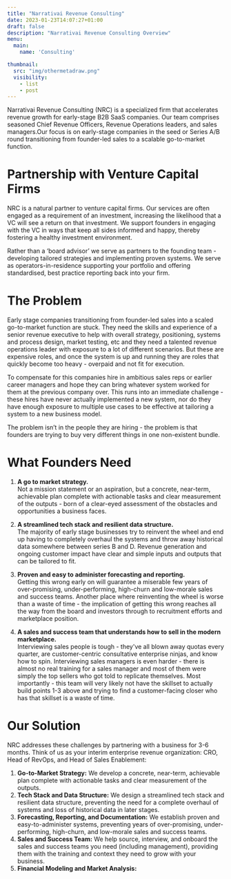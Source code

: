 ```yaml
---
title: "Narrativai Revenue Consulting"
date: 2023-01-23T14:07:27+01:00
draft: false
description: "Narrativai Revenue Consulting Overview"
menu: 
  main:
    name: 'Consulting'

thumbnail:
  src: "img/othermetadraw.png"
  visibility:
    - list
    - post
---
```

Narrativai Revenue Consulting (NRC) is a specialized firm that accelerates revenue growth for early-stage B2B SaaS companies. Our team comprises seasoned Chief Revenue Officers, Revenue Operations leaders, and sales managers.Our focus is on early-stage companies in the seed or Series A/B round transitioning from founder-led sales to a scalable go-to-market function.

<!--more-->

# Partnership with Venture Capital Firms
NRC is a natural partner to venture capital firms. Our services are often engaged as a requirement of an investment, increasing the likelihood that a VC will see a return on that investment. We support founders in engaging with the VC in ways that keep all sides informed and happy, thereby fostering a healthy investment environment.

Rather than a ‘board advisor’ we serve as partners to the founding team - developing tailored strategies and implementing proven systems. We serve as operators-in-residence supporting your portfolio and offering standardised, best practice reporting back into your firm.

# The Problem
Early stage companies transitioning from founder-led sales into a scaled go-to-market function are stuck. They need the skills and experience of a senior revenue executive to help with overall strategy, positioning, systems and process design, market testing, etc and they need a talented revenue operations leader with exposure to a lot of different scenarios. But these are expensive roles, and once the system is up and running they are roles that quickly become too heavy - overpaid and not fit for execution.

To compensate for this companies hire in ambitious sales reps or earlier career managers and hope they can bring whatever system worked for them at the previous company over. This runs into an immediate challenge - these hires have never actually implemented a new system, nor do they have enough exposure to multiple use cases to be effective at tailoring a system to a new business model.

The problem isn’t in the people they are hiring - the problem is that founders are trying to buy very different things in one non-existent bundle.

# What Founders Need
1. **A go to market strategy.**  
Not a mission statement or an aspiration, but a concrete, near-term, achievable plan complete with actionable tasks and clear measurement of the outputs - born of a clear-eyed assessment of the obstacles and opportunities a business faces.

2. **A streamlined tech stack and resilient data structure.**  
The majority of early stage businesses try to reinvent the wheel and end up having to completely overhaul the systems and throw away historical data somewhere between series B and D. Revenue generation and ongoing customer impact have clear and simple inputs and outputs that can be tailored to fit.

3. **Proven and easy to administer forecasting and reporting.**  
Getting this wrong early on will guarantee a miserable few years of over-promising, under-performing, high-churn and low-morale sales and success teams. Another place where reinventing the wheel is worse than a waste of time - the implication of getting this wrong reaches all the way from the board and investors through to recruitment efforts and marketplace position.

4. **A sales and success team that understands how to sell in the modern marketplace.**  
Interviewing sales people is tough - they've all blown away quotas every quarter, are customer-centric consultative enterprise ninjas, and know how to spin. Interviewing sales managers is even harder - there is almost no real training for a sales manager and most of them were simply the top sellers who got told to replicate themselves. Most importantly - this team will very likely not have the skillset to actually build points 1-3 above and trying to find a customer-facing closer who has that skillset is a waste of time. 

# Our Solution
NRC addresses these challenges by partnering with a business for 3-6 months. Think of us as your interim enterprise revenue organization: CRO, Head of RevOps, and Head of Sales Enablement:
1. **Go-to-Market Strategy:** We develop a concrete, near-term, achievable plan complete with actionable tasks and clear measurement of the outputs.
2. **Tech Stack and Data Structure:** We design a streamlined tech stack and resilient data structure, preventing the need for a complete overhaul of systems and loss of historical data in later stages.
3. **Forecasting, Reporting, and Documentation:** We establish proven and easy-to-administer systems, preventing years of over-promising, under-performing, high-churn, and low-morale sales and success teams.
4. **Sales and Success Team:** We help source, interview, and onboard the sales and success teams you need (including management), providing them with the training and context they need to grow with your business.
5. **Financial Modeling and Market Analysis:** 





